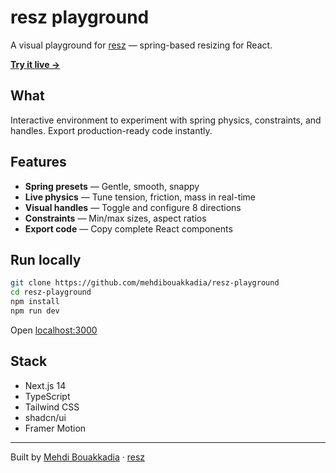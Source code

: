 # resz playground

A visual playground for [resz](https://github.com/mehdibouakkadia/resz) — spring-based resizing for React.

[**Try it live →**](https://resz-playground.vercel.app)

## What

Interactive environment to experiment with spring physics, constraints, and handles. Export production-ready code instantly.

## Features

- **Spring presets** — Gentle, smooth, snappy
- **Live physics** — Tune tension, friction, mass in real-time  
- **Visual handles** — Toggle and configure 8 directions
- **Constraints** — Min/max sizes, aspect ratios
- **Export code** — Copy complete React components

## Run locally

```bash
git clone https://github.com/mehdibouakkadia/resz-playground
cd resz-playground
npm install
npm run dev
```

Open [localhost:3000](http://localhost:3000)

## Stack

- Next.js 14
- TypeScript
- Tailwind CSS
- shadcn/ui
- Framer Motion

---

Built by [Mehdi Bouakkadia](https://github.com/mehdibouakkadia) · [resz](https://github.com/mehdibouakkadia/resz)